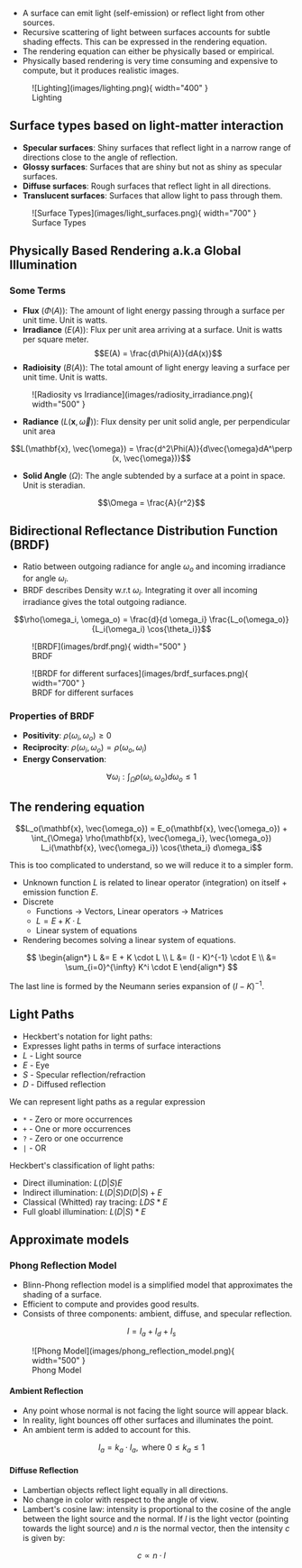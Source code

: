 - A surface can emit light (self-emission) or reflect light from other sources.
- Recursive scattering of light between surfaces accounts for subtle shading effects. This can be expressed in the rendering equation.
- The rendering equation can either be physically based or empirical.
- Physically based rendering is very time consuming and expensive to compute, but it produces realistic images.

<figure markdown="span" >
  ![Lighting](images/lighting.png){ width="400" }
  <figcaption>Lighting</figcaption>
</figure>

## Surface types based on light-matter interaction

- **Specular surfaces**: Shiny surfaces that reflect light in a narrow range of directions close to the angle of reflection.
- **Glossy surfaces**: Surfaces that are shiny but not as shiny as specular surfaces.
- **Diffuse surfaces**: Rough surfaces that reflect light in all directions.
- **Translucent surfaces**: Surfaces that allow light to pass through them.

<figure markdown="span">
  ![Surface Types](images/light_surfaces.png){ width="700" }
  <figcaption>Surface Types</figcaption>
</figure>


## Physically Based Rendering a.k.a Global Illumination

### Some Terms

- **Flux** ($\Phi(A)$): The amount of light energy passing through a surface per unit time. Unit is watts.
- **Irradiance** ($E(A)$): Flux per unit area arriving at a surface. Unit is watts per square meter.
$$E(A) = \frac{d\Phi(A)}{dA(x)}$$
- **Radioisity** ($B(A)$): The total amount of light energy leaving a surface per unit time. Unit is watts.


<figure markdown="span">
  ![Radiosity vs Irradiance](images/radiosity_irradiance.png){ width="500" }
</figure>

- **Radiance** ($L(\mathbf{x}, \vec{\omega})$): Flux density per unit solid angle, per perpendicular unit area

$$L(\mathbf{x}, \vec{\omega}) = \frac{d^2\Phi(A)}{d\vec{\omega}dA^\perp (x, \vec{\omega})}$$

- **Solid Angle** ($\Omega$): The angle subtended by a surface at a point in space. Unit is steradian.

$$\Omega = \frac{A}{r^2}$$

## Bidirectional Reflectance Distribution Function (BRDF)

- Ratio between outgoing radiance for angle $\omega_o$ and incoming irradiance for angle $\omega_i$.
- BRDF describes Density w.r.t $\omega_i$. Integrating it over all incoming irradiance gives the total outgoing radiance.

$$\rho(\omega_i, \omega_o) = \frac{d}{d \omega_i} \frac{L_o(\omega_o)}{L_i(\omega_i) \cos{\theta_i}}$$ 

<figure markdown="span">
  ![BRDF](images/brdf.png){ width="500" }
  <figcaption>BRDF</figcaption>
</figure>


<figure markdown="span">
  ![BRDF for different surfaces](images/brdf_surfaces.png){ width="700" }
  <figcaption>BRDF for different surfaces</figcaption>
</figure>

### Properties of BRDF

- **Positivity**: $\rho(\omega_i, \omega_o) \geq 0$
- **Reciprocity**: $\rho(\omega_i, \omega_o) = \rho(\omega_o, \omega_i)$
- **Energy Conservation**: 

$$\forall \omega_i: \int_{\Omega} \rho(\omega_i, \omega_o) d\omega_o \leq 1$$

## The rendering equation

$$L_o(\mathbf{x}, \vec{\omega_o}) = E_o(\mathbf{x}, \vec{\omega_o}) + \int_{\Omega} \rho(\mathbf{x}, \vec{\omega_i}, \vec{\omega_o}) L_i(\mathbf{x}, \vec{\omega_i}) \cos{\theta_i} d\omega_i$$

This is too complicated to understand, so we will reduce it to a simpler form.

- Unknown function $L$ is related to linear operator (integration) on itself + emission function $E$.
- Discrete
    - Functions $\rightarrow$ Vectors, Linear operators $\rightarrow$ Matrices
    - $L = E + K \cdot L$
    - Linear system of equations
- Rendering becomes solving a linear system of equations. 

$$
\begin{align*}
L &= E + K \cdot L \\
L &= (I - K)^{-1} \cdot E \\
&= \sum_{i=0}^{\infty} K^i \cdot E
\end{align*}
$$

The last line is formed by the Neumann series expansion of $(I - K)^{-1}$.

## Light Paths

- Heckbert's notation for light paths:
- Expresses light paths in terms of surface interactions
- $L$ - Light source
- $E$ - Eye
- $S$ - Specular reflection/refraction
- $D$ - Diffused reflection

We can represent light paths as a regular expression

- `*` - Zero or more occurrences
- `+` - One or more occurrences
- `?` - Zero or one occurrence
- `|` - OR

Heckbert's classification of light paths:

- Direct illumination: $L(D|S)E$
- Indirect illumination: $L(D|S)D(D|S)+E$
- Classical (Whitted) ray tracing: $LDS*E$
- Full gloabl illumination: $L(D|S)*E$


## Approximate models

### Phong Reflection Model
- Blinn-Phong reflection model is a simplified model that approximates the shading of a surface.
- Efficient to compute and provides good results.
- Consists of three components: ambient, diffuse, and specular reflection.

$$I = I_a + I_d + I_s$$

<figure markdown="span">
  ![Phong Model](images/phong_reflection_model.png){ width="500" }
  <figcaption>Phong Model</figcaption>
</figure>

#### Ambient Reflection
- Any point whose normal is not facing the light source will appear black.
- In reality, light bounces off other surfaces and illuminates the point.
- An ambient term is added to account for this.

$$I_a = k_a \cdot I_{a}, \text{ where } 0 \leq k_a \leq 1 $$


#### Diffuse Reflection

- Lambertian objects reflect light equally in all directions.
- No change in color with respect to the angle of view.
- Lambert's cosine law: intensity is proportional to the cosine of the angle between the light source and the normal. If $l$ is the light vector (pointing towards the light source) and $n$ is the normal vector, then the intensity $c$ is given by:

$$c \propto n \cdot l$$


